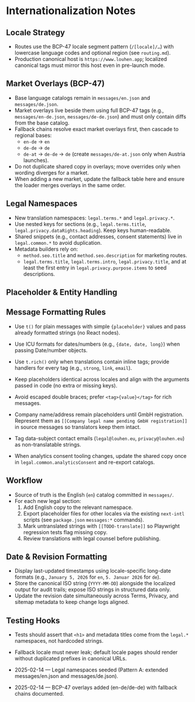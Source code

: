 # Internationalization Notes

## Locale Strategy
- Routes use the BCP-47 locale segment pattern (`/[locale]/…`) with lowercase language codes and optional region (see `routing.md`).
- Production canonical host is `https://www.louhen.app`; localized canonical tags must mirror this host even in pre-launch mode.

## Market Overlays (BCP-47)
- Base language catalogs remain in `messages/en.json` and `messages/de.json`.
- Market overlays live beside them using full BCP-47 tags (e.g., `messages/en-de.json`, `messages/de-de.json`) and must only contain diffs from the base catalog.
- Fallback chains resolve exact market overlays first, then cascade to regional bases:
  - `en-de` → `en`
  - `de-de` → `de`
  - `de-at` → `de-de` → `de` (create `messages/de-at.json` only when Austria launches).
- Do not duplicate shared copy in overlays; move overrides only when wording diverges for a market.
- When adding a new market, update the fallback table here and ensure the loader merges overlays in the same order.

## Legal Namespaces
- New translation namespaces: `legal.terms.*` and `legal.privacy.*`.
- Use nested keys for sections (e.g., `legal.terms.title`, `legal.privacy.dataRights.heading`). Keep keys human-readable.
- Shared snippets (e.g., contact addresses, consent statements) live in `legal.common.*` to avoid duplication.
- Metadata builders rely on:
  - `method.seo.title` and `method.seo.description` for marketing routes.
  - `legal.terms.title`, `legal.terms.intro`, `legal.privacy.title`, and at least the first entry in `legal.privacy.purpose.items` to seed descriptions.

## Placeholder & Entity Handling
## Message Formatting Rules
- Use `t()` for plain messages with simple `{placeholder}` values and pass already formatted strings (no React nodes).
- Use ICU formats for dates/numbers (e.g., `{date, date, long}`) when passing Date/number objects.
- Use `t.rich()` only when translations contain inline tags; provide handlers for every tag (e.g., `strong`, `link`, `email`).
- Keep placeholders identical across locales and align with the arguments passed in code (no extra or missing keys).
- Avoid escaped double braces; prefer `<tag>{value}</tag>` for rich messages.

- Company name/address remain placeholders until GmbH registration. Represent them as `[[Company legal name pending GmbH registration]]` in source messages so translators keep them intact.
- Tag data-subject contact emails (`legal@louhen.eu`, `privacy@louhen.eu`) as non-translatable strings.
- When analytics consent tooling changes, update the shared copy once in `legal.common.analyticsConsent` and re-export catalogs.

## Workflow
- Source of truth is the English (`en`) catalog committed in `messages/`.
- For each new legal section:
  1. Add English copy to the relevant namespace.
  2. Export placeholder files for other locales via the existing `next-intl` scripts (see `package.json` `messages:*` commands).
  3. Mark untranslated strings with `[[TODO-translate]]` so Playwright regression tests flag missing copy.
  4. Review translations with legal counsel before publishing.

## Date & Revision Formatting
- Display last-updated timestamps using locale-specific long-date formats (e.g., `January 5, 2026` for `en`, `5. Januar 2026` for `de`).
- Store the canonical ISO string (`YYYY-MM-DD`) alongside the localized output for audit trails; expose ISO strings in structured data only.
- Update the revision date simultaneously across Terms, Privacy, and sitemap metadata to keep change logs aligned.

## Testing Hooks
- Tests should assert that `<h1>` and metadata titles come from the `legal.*` namespaces, not hardcoded strings.
- Fallback locale must never leak; default locale pages should render without duplicated prefixes in canonical URLs.

- 2025-02-14 — Legal namespaces seeded (Pattern A: extended messages/en.json and messages/de.json).

- 2025-02-14 — BCP-47 overlays added (en-de/de-de) with fallback chains documented.
